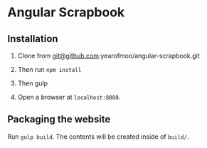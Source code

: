 # Angular Scrapbook

## Installation

1. Clone from git@github.com:yearofmoo/angular-scrapbook.git

2. Then run `npm install`

3. Then gulp

4. Open a browser at `localhost:8080`.

## Packaging the website

Run `gulp build`. The contents will be created inside of `build/`.
